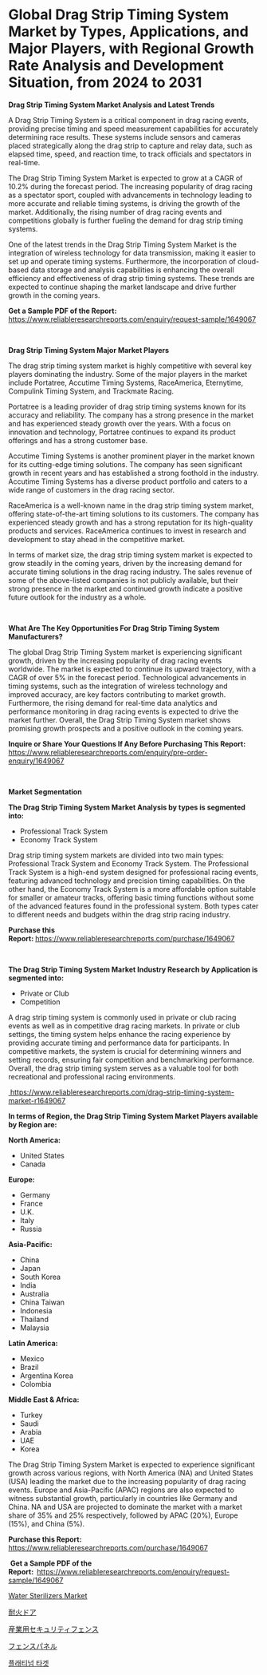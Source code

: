 <p><h1>Global Drag Strip Timing System Market by Types, Applications, and Major Players, with Regional Growth Rate Analysis and Development Situation, from 2024 to 2031</h1></p><p><strong>Drag Strip Timing System Market Analysis and Latest Trends</strong></p>
<p><p>A Drag Strip Timing System is a critical component in drag racing events, providing precise timing and speed measurement capabilities for accurately determining race results. These systems include sensors and cameras placed strategically along the drag strip to capture and relay data, such as elapsed time, speed, and reaction time, to track officials and spectators in real-time.</p><p>The Drag Strip Timing System Market is expected to grow at a CAGR of 10.2% during the forecast period. The increasing popularity of drag racing as a spectator sport, coupled with advancements in technology leading to more accurate and reliable timing systems, is driving the growth of the market. Additionally, the rising number of drag racing events and competitions globally is further fueling the demand for drag strip timing systems.</p><p>One of the latest trends in the Drag Strip Timing System Market is the integration of wireless technology for data transmission, making it easier to set up and operate timing systems. Furthermore, the incorporation of cloud-based data storage and analysis capabilities is enhancing the overall efficiency and effectiveness of drag strip timing systems. These trends are expected to continue shaping the market landscape and drive further growth in the coming years.</p></p>
<p><strong>Get a Sample PDF of the Report:&nbsp;</strong> <a href="https://www.reliableresearchreports.com/enquiry/request-sample/1649067">https://www.reliableresearchreports.com/enquiry/request-sample/1649067</a></p>
<p>&nbsp;</p>
<p><strong>Drag Strip Timing System Major Market Players</strong></p>
<p><p>The drag strip timing system market is highly competitive with several key players dominating the industry. Some of the major players in the market include Portatree, Accutime Timing Systems, RaceAmerica, Eternytime, Compulink Timing System, and Trackmate Racing.</p><p>Portatree is a leading provider of drag strip timing systems known for its accuracy and reliability. The company has a strong presence in the market and has experienced steady growth over the years. With a focus on innovation and technology, Portatree continues to expand its product offerings and has a strong customer base.</p><p>Accutime Timing Systems is another prominent player in the market known for its cutting-edge timing solutions. The company has seen significant growth in recent years and has established a strong foothold in the industry. Accutime Timing Systems has a diverse product portfolio and caters to a wide range of customers in the drag racing sector.</p><p>RaceAmerica is a well-known name in the drag strip timing system market, offering state-of-the-art timing solutions to its customers. The company has experienced steady growth and has a strong reputation for its high-quality products and services. RaceAmerica continues to invest in research and development to stay ahead in the competitive market.</p><p>In terms of market size, the drag strip timing system market is expected to grow steadily in the coming years, driven by the increasing demand for accurate timing solutions in the drag racing industry. The sales revenue of some of the above-listed companies is not publicly available, but their strong presence in the market and continued growth indicate a positive future outlook for the industry as a whole.</p></p>
<p>&nbsp;</p>
<p><strong>What Are The Key Opportunities For Drag Strip Timing System Manufacturers?</strong></p>
<p><p>The global Drag Strip Timing System market is experiencing significant growth, driven by the increasing popularity of drag racing events worldwide. The market is expected to continue its upward trajectory, with a CAGR of over 5% in the forecast period. Technological advancements in timing systems, such as the integration of wireless technology and improved accuracy, are key factors contributing to market growth. Furthermore, the rising demand for real-time data analytics and performance monitoring in drag racing events is expected to drive the market further. Overall, the Drag Strip Timing System market shows promising growth prospects and a positive outlook in the coming years.</p></p>
<p><strong>Inquire or Share Your Questions If Any Before Purchasing This Report:</strong> <a href="https://www.reliableresearchreports.com/enquiry/pre-order-enquiry/1649067">https://www.reliableresearchreports.com/enquiry/pre-order-enquiry/1649067</a></p>
<p>&nbsp;</p>
<p><strong>Market Segmentation</strong></p>
<p><strong>The Drag Strip Timing System Market Analysis by types is segmented into:</strong></p>
<p><ul><li>Professional Track System</li><li>Economy Track System</li></ul></p>
<p><p>Drag strip timing system markets are divided into two main types: Professional Track System and Economy Track System. The Professional Track System is a high-end system designed for professional racing events, featuring advanced technology and precision timing capabilities. On the other hand, the Economy Track System is a more affordable option suitable for smaller or amateur tracks, offering basic timing functions without some of the advanced features found in the professional system. Both types cater to different needs and budgets within the drag strip racing industry.</p></p>
<p><strong>Purchase this Report:&nbsp;</strong><a href="https://www.reliableresearchreports.com/purchase/1649067">https://www.reliableresearchreports.com/purchase/1649067</a></p>
<p>&nbsp;</p>
<p><strong>The Drag Strip Timing System Market Industry Research by Application is segmented into:</strong></p>
<p><ul><li>Private or Club</li><li>Competition</li></ul></p>
<p><p>A drag strip timing system is commonly used in private or club racing events as well as in competitive drag racing markets. In private or club settings, the timing system helps enhance the racing experience by providing accurate timing and performance data for participants. In competitive markets, the system is crucial for determining winners and setting records, ensuring fair competition and benchmarking performance. Overall, the drag strip timing system serves as a valuable tool for both recreational and professional racing environments.</p></p>
<p><a href="https://www.reliableresearchreports.com/drag-strip-timing-system-market-r1649067">&nbsp;https://www.reliableresearchreports.com/drag-strip-timing-system-market-r1649067</a></p>
<p><strong>In terms of Region, the Drag Strip Timing System Market Players available by Region are:</strong></p>
<p>
    <p> <strong> North America: </strong>
        <ul>
            <li>United States</li>
            <li>Canada</li>
        </ul>
        </p> 
    <p> <strong> Europe: </strong>
        <ul>
            <li>Germany</li>
            <li>France</li>
            <li>U.K.</li>
            <li>Italy</li>
            <li>Russia</li>
        </ul>
        </p> 
    <p> <strong> Asia-Pacific: </strong>
        <ul>
            <li>China</li>
            <li>Japan</li>
            <li>South Korea</li>
            <li>India</li>
            <li>Australia</li>
            <li>China Taiwan</li>
            <li>Indonesia</li>
            <li>Thailand</li>
            <li>Malaysia</li>
        </ul>
        </p> 
    <p> <strong> Latin America: </strong>
        <ul>
            <li>Mexico</li>
            <li>Brazil</li>
            <li>Argentina Korea</li>
            <li>Colombia</li>
        </ul>
        </p> 
    <p> <strong> Middle East & Africa: </strong>
        <ul>
            <li>Turkey</li>
            <li>Saudi</li>
            <li>Arabia</li>
            <li>UAE</li>
            <li>Korea</li>
        </ul>
    </p>
    </p>
<p><p>The Drag Strip Timing System Market is expected to experience significant growth across various regions, with North America (NA) and United States (USA) leading the market due to the increasing popularity of drag racing events. Europe and Asia-Pacific (APAC) regions are also expected to witness substantial growth, particularly in countries like Germany and China. NA and USA are projected to dominate the market with a market share of 35% and 25% respectively, followed by APAC (20%), Europe (15%), and China (5%).</p></p>
<p><strong>Purchase this Report: </strong><a href="https://www.reliableresearchreports.com/purchase/1649067">https://www.reliableresearchreports.com/purchase/1649067</a></p>
<p>&nbsp;<strong>Get a Sample PDF of the Report:&nbsp;&nbsp;</strong><a href="https://www.reliableresearchreports.com/enquiry/request-sample/1649067">https://www.reliableresearchreports.com/enquiry/request-sample/1649067</a></p>
<p><strong></strong></p>
<p><p><a href="https://github.com/redneck06/Market-Research-Report-List-2/blob/main/water-sterilizers-market.md">Water Sterilizers Market</a></p><p><a href="https://medium.com/@estasprer20231/%E9%98%B2%E7%81%AB%E6%89%89%E3%81%AE%E5%B8%82%E5%A0%B4%E8%A6%8F%E6%A8%A1-cagr-%E3%83%88%E3%83%AC%E3%83%B3%E3%83%892024%E5%B9%B4%E3%81%8B%E3%82%892030%E5%B9%B4-cb695a361baa">耐火ドア</a></p><p><a href="https://github.com/lily-u-genius/Market-Research-Report-List-1/blob/main/524406430134.md">産業用セキュリティフェンス</a></p><p><a href="https://github.com/sghwr779811674/Market-Research-Report-List-1/blob/main/893406730135.md">フェンスパネル</a></p><p><a href="https://medium.com/@boydsmitham726/2024%EB%85%84%EB%B6%80%ED%84%B0-2031%EB%85%84%EA%B9%8C%EC%A7%80%EC%9D%98-%ED%94%8C%EB%9E%98%ED%8B%B0%EB%84%98-%EB%AA%A9%ED%91%9C-%EC%8B%9C%EC%9E%A5-%EB%8F%99%ED%96%A5%EA%B3%BC-%EC%8B%9C%EC%9E%A5-%EB%B6%84%EC%84%9D%EC%9D%84-%EC%98%88%EC%B8%A1%ED%95%A9%EB%8B%88%EB%8B%A4-45b966a17169">플래티넘 타겟</a></p></p>